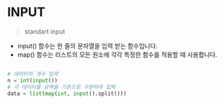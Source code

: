 # INPUT

> standart input

* input() 함수는 한 줄의 문자열을 입력 받는 함수입니다.
* map() 함수는 리스트의 모든 원소에 각각 특정한 함수를 적용할 때 사용합니다.

```python

# 데이터의 개수 입력
n = int(input())
# 각 데이터를 공백을 기준으로 구분하여 입력
data = list(map(int, input().split()))

```


